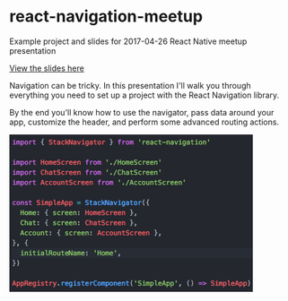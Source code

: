 # react-navigation-meetup
Example project and slides for 2017-04-26 React Native meetup presentation

[View the slides here](https://docs.google.com/presentation/d/1NueI5-WnkP8ssGq7VpKEIa6g6QkDULChT7uHaXJ9Tw0/edit#slide=id.g1d87d8784b_0_1)

Navigation can be tricky. In this presentation I'll walk you through everything you need to set up a project with the React Navigation library.

By the end you'll know how to use the navigator, pass data around your app, customize the header, and perform some advanced routing actions.

![React navigation setup](./img/screenshots/Screen%20Shot%202017-04-21%20at%204.57.20%20PM.png)
